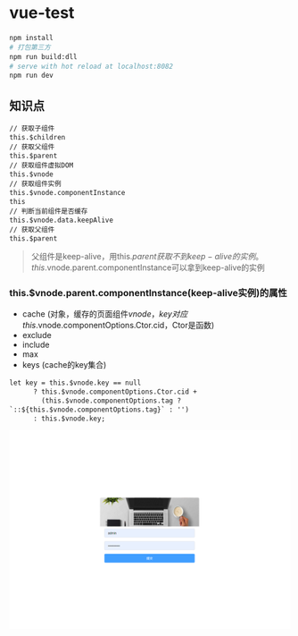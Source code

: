 # vue-test

``` bash
npm install
# 打包第三方
npm run build:dll
# serve with hot reload at localhost:8082
npm run dev
```
##  知识点

```
// 获取子组件
this.$children
// 获取父组件
this.$parent
// 获取组件虚拟DOM
this.$vnode
// 获取组件实例
this.$vnode.componentInstance
this
// 判断当前组件是否缓存
this.$vnode.data.keepAlive
// 获取父组件
this.$parent
```
>父组件是keep-alive，用this.$parent获取不到keep-alive的实例。this.$vnode.parent.componentInstance可以拿到keep-alive的实例

### this.$vnode.parent.componentInstance(keep-alive实例)的属性
* cache (对象，缓存的页面组件$vnode，key对应this.$vnode.componentOptions.Ctor.cid，Ctor是函数)
* exclude
* include
* max
* keys (cache的key集合)
```
let key = this.$vnode.key == null
      ? this.$vnode.componentOptions.Ctor.cid + 
        (this.$vnode.componentOptions.tag ? `::${this.$vnode.componentOptions.tag}` : '')
      : this.$vnode.key;
```


![](./login1.png)